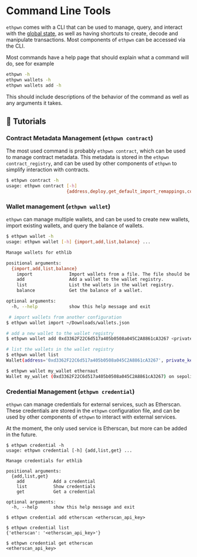 # Command Line Tools
`ethpwn` comes with a CLI that can be used to manage, query, and interact with the [global state](/ethpwn/ethpwn/global_state/), as well as having shortcuts to create, decode and manipulate transactions. Most components of `ethpwn` can be accessed via the CLI.

Most commands have a help page that should explain what a command will do, see for example
```bash
ethpwn -h
ethpwn wallets -h
ethpwn wallets add -h
```
This should include descriptions of the behavior of the command as well as any arguments it takes.

## 🐥 Tutorials

### Contract Metadata Management (`ethpwn contract`)

The most used command is probably `ethpwn contract`, which can be used to manage contract metadata. This metadata is stored in the `ethpwn contract_registry`, and can be used by other components of `ethpwn` to simplify interaction with contracts.

```bash
$ ethpwn contract -h
usage: ethpwn contract [-h]
                       {address,deploy,get_default_import_remappings,compile,convert_registry,register,fetch_verified_contract,decode_calldata,name} ...
```

### Wallet management (`ethpwn wallet`)

`ethpwn` can manage multiple wallets, and can be used to create new wallets, import existing wallets, and query the balance of wallets.

```bash
$ ethpwn wallet -h
usage: ethpwn wallet [-h] {import,add,list,balance} ...

Manage wallets for ethlib

positional arguments:
  {import,add,list,balance}
    import              Import wallets from a file. The file should be a JSON file with a list of wallet objects.
    add                 Add a wallet to the wallet registry.
    list                List the wallets in the wallet registry.
    balance             Get the balance of a wallet.

optional arguments:
  -h, --help            show this help message and exit

 # import wallets from another configuration
$ ethpwn wallet import ~/Downloads/wallets.json

# add a new wallet to the wallet registry
$ ethpwn wallet add 0xd3362F22C6d517a405b0508a045C2A8861cA3267 <private_key> --name my_wallet --description "The best wallet ever" --network sepolia

# list the wallets in the wallet registry
$ ethpwn wallet list
Wallet(address='0xd3362F22C6d517a405b0508a045C2A8861cA3267', private_key=<blinded>, name='my_wallet', description="The best wallet ever", network='sepolia')

$ ethpwn wallet my_wallet ethernaut
Wallet my_wallet (0xd3362F22C6d517a405b0508a045C2A8861cA3267) on sepolia has 4.784452377989923737 ether (4784452377989923737 wei)
```

### Credential Management (`ethpwn credential`)

`ethpwn` can manage credentials for external services, such as Etherscan. These credentials are stored in the `ethpwn` configuration file, and can be used by other components of `ethpwn` to interact with external services.

At the moment, the only used service is Etherscan, but more can be added in the future.

```
$ ethpwn credential -h
usage: ethpwn credential [-h] {add,list,get} ...

Manage credentials for ethlib

positional arguments:
  {add,list,get}
    add           Add a credential
    list          Show credentials
    get           Get a credential

optional arguments:
  -h, --help      show this help message and exit

$ ethpwn credential add etherscan <etherscan_api_key>

$ ethpwn credential list
{'etherscan': '<etherscan_api_key>'}

$ ethpwn credential get etherscan
<etherscan_api_key>
```